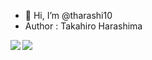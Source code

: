 - 👋 Hi, I’m @tharashi10
- Author : Takahiro Harashima
<!---
tharashi10/tharashi10 is a ✨ special ✨ repository because its `README.md` (this file) appears on your GitHub profile.
You can click the Preview link to take a look at your changes.
- 👀 I’m interested in ...
- 🌱 I’m currently learning ...
- 💞️ I’m looking to collaborate on ...
- 📫 How to reach me ...
--->

<a href="https://github.com/tharashi10/github-readme-stats">
  <img align="left" src="https://github-readme-stats.vercel.app/api?username=tharashi10&theme=react&show_icons=true&count_private=true" />
</a>
<a href="https://github.com/tharashi10/github-readme-stats">
  <img align="left" src="https://github-readme-stats.vercel.app/api/top-langs/?username=tharashi10&theme=react&hide=html,hcl" />
</a>

<!---
![GitHub Stats Card](https://github-readme-stats.vercel.app/api?username=tharashi10&show_icons=true&count_private=true)
![Top Languages Card](https://github-readme-stats.vercel.app/api/top-langs/?username=tharashi10&layout=compact)
![GitHub Extra Pins](https://github-readme-stats.vercel.app/api/pin/?username=tharashi10&repo=terraform)
--->
